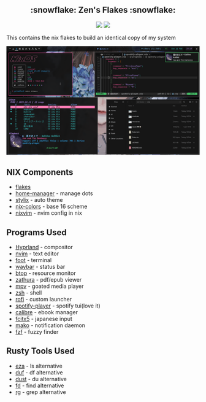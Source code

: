 
<h2 align="center">:snowflake: Zen's Flakes :snowflake:</h2>

<p align="center">
    <a href="https://nixos.org/">
        <img src="https://img.shields.io/badge/NixOS-24.05-informational.svg?style=for-the-badge&logo=nixos&color=161616&logoColor=42be65&labelColor=dde1e6"></a>
    <a href="https://github.com/71zenith/nix-dots">
        <img src="https://img.shields.io/static/v1?label=Nix Flakes&message=so%20good&style=for-the-badge&logo=nixos&color=161616&logoColor=42be65&labelColor=82cfff"></a>
  </a>
</p>

This contains the nix flakes to build an identical copy of my system


![](./resources/screenshot2.png)

## NIX Components
- [flakes](https://nixos.wiki/wiki/Flakes)
- [home-manager](https://github.com/nix-community/home-manager) - manage dots
- [stylix](https://github.com/danth/stylix) - auto theme 
- [nix-colors](https://github.com/Misterio77/nix-colors) - base 16 scheme
- [nixvim](https://github.com/nix-community/nixvim) - nvim config in nix



## Programs Used
- [Hyprland](https://github.com/hyprwm/Hyprland) - compositor
- [nvim](https://github.com/neovim/neovim) - text editor
- [foot](https://codeberg.org/dnkl/foot) - terminal
- [waybar](https://github.com/Alexays/Waybar) - status bar
- [btop](https://github.com/aristocratos/btop) - resource monitor
- [zathura](https://pwmt.org/projects/zathura/) - pdf/epub viewer
- [mpv](https://github.com/mpv-player/mpv) - goated media player
- [zsh](http://www.zsh.org/) - shell
- [rofi](https://github.com/davatorium/rofi) - custom launcher
- [spotify-player](https://github.com/aome510/spotify-player) - spotify tui(love it)
- [calibre](https://github.com/kovidgoyal/calibre) - ebook manager
- [fcitx5](https://github.com/fcitx/fcitx5) - japanese input
- [mako](https://github.com/emersion/mako) - notification daemon
- [fzf](https://github.com/junegunn/fzf) - fuzzy finder


## Rusty Tools Used
- [eza](https://github.com/eza-community/eza) - ls alternative
- [duf](https://github.com/muesli/duf) - df alternative
- [dust](https://github.com/bootandy/dust) - du alternative
- [fd](https://github.com/sharkdp/fd) - find alternative
- [rg](https://github.com/BurstSushi/ripgrep) - grep alternative

